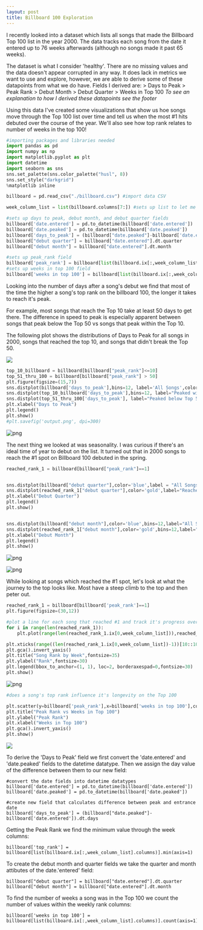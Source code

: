 ```yaml
---
layout: post
title: Billboard 100 Exploration
---
```


I recently looked into a dataset which lists all songs that made the Billboard Top 100 list in the year 2000.  The data
tracks each song from the date it entered up to 76 weeks afterwards (although no songs made it past 65 weeks).  

The dataset is what I consider 'healthy'.  There are no missing values and the data doesn't appear corrupted in any way.  It does lack in metrics we want to use and explore, however, we are able to derive some of these datapoints from what we do have.  Fields I derived are:
    > Days to Peak
    > Peak Rank
    > Debut Month
    > Debut Quarter
    > Weeks in Top 100
        *To see an explanation to how I derived these datapoints see the footer*

Using this data I've created some visualizations that show us hoe songs move through the Top 100 list over time and tell us when the most #1 hits debuted over the course of the year.  We'll also see how top rank relates to number of weeks in the top 100!


```python
#importing packages and libraries needed
import pandas as pd
import numpy as np
import matplotlib.pyplot as plt
import datetime
import seaborn as sns
sns.set_palette(sns.color_palette("husl", 8))
sns.set_style("darkgrid")
%matplotlib inline  
```


```python
billboard = pd.read_csv("./billboard.csv") #import data CSV
```


```python
week_column_list = list(billboard.columns[7:]) #sets up list to let me pick only weekly ranking data columns

#sets up days to peak, debut month, and debut quarter fields
billboard['date.entered'] = pd.to_datetime(billboard['date.entered'])
billboard['date.peaked'] = pd.to_datetime(billboard['date.peaked'])
billboard['days_to_peak'] = (billboard["date.peaked"]-billboard['date.entered']).dt.days
billboard["debut quarter"] = billboard["date.entered"].dt.quarter
billboard["debut month"] = billboard["date.entered"].dt.month

#sets up peak_rank field
billboard['peak_rank'] = billboard[list(billboard.ix[:,week_column_list].columns)].min(axis=1)
#sets up weeks in top 100 field
billboard['weeks in top 100'] = billboard[list(billboard.ix[:,week_column_list].columns)].count(axis=1)

```

Looking into the number of days after a song's debut we find that most of the time the higher a song's top rank on the billboard 100, the longer it takes to reach it's peak.  

For example, most songs that reach the Top 10 take at least 50 days to get there. The difference in speed to peak is especially apparent between songs that peak below the Top 50 vs songs that peak within the Top 10.

The following plot shows the distributions of Days to Peak for all songs in 2000, songs that reached the top 10, and songs that didn't break the Top 50.

<img src="https://github.com/wedelljd/wedelljd.github.io/blob/master/images/Days_to_Peak_Distplot.png">

```python
top_10_billboard = billboard[billboard["peak_rank"]<=10]
top_51_thru_100 = billboard[billboard["peak_rank"] > 50]
plt.figure(figsize=(15,7))
sns.distplot(billboard['days_to_peak'],bins=12, label='All Songs',color='r')
sns.distplot(top_10_billboard['days_to_peak'],bins=12, label="Peaked within Top 10",color='gold')
sns.distplot(top_51_thru_100['days_to_peak'], label="Peaked below Top 50",color='b')
plt.xlabel("Days to Peak")
plt.legend()
plt.show()
#plt.savefig('output.png', dpi=300)
```


![png](billboard%20post_files/billboard%20post_6_0.png)


The next thing we looked at was seasonality.  I was curious if there's an ideal time of year to debut on the list.  It turned out that in 2000 songs to reach the #1 spot on Billboard 100 debuted in the spring.


```python
reached_rank_1 = billboard[billboard["peak_rank"]==1]


sns.distplot(billboard["debut quarter"],color='blue',label = "All Songs")
sns.distplot(reached_rank_1["debut quarter"],color='gold',label="Reached Rank #1")
plt.xlabel("Debut Quarter")
plt.legend()
plt.show()


sns.distplot(billboard["debut month"],color='blue',bins=12,label="All Songs")
sns.distplot(reached_rank_1["debut month"],color='gold',bins=12,label="Reached Rank #1")
plt.xlabel("Debut Month")
plt.legend()
plt.show()

```


![png](https://github.com/wedelljd/wedelljd.github.io/blob/master/images/Days_to_Peak_Distplot.png)



![png](billboard%20post_files/billboard%20post_8_1.png)


While looking at songs which reached the #1 spot, let's look at what the journey to the top looks like.  Most have a steep climb to the top and then peter out.


```python
reached_rank_1 = billboard[billboard['peak_rank']==1]
plt.figure(figsize=(30,12))

#plot a line for each song that reached #1 and track it's progress over the weeks since entering
for i in range(len(reached_rank_1)):
    plt.plot(range(len(reached_rank_1.ix[0,week_column_list])),reached_rank_1.ix[:,week_column_list].values[i],label=str(reached_rank_1.ix[i,2])+" by "+str(reached_rank_1.ix[i,1]),linewidth=15,ls="--",dash_joinstyle="miter")

plt.xticks(range((len(reached_rank_1.ix[0,week_column_list])-1))[10::10],reached_rank_1.columns[10::10],rotation=90,fontsize=30)
plt.gca().invert_yaxis()
plt.title("Song Rank by Week",fontsize=35)
plt.ylabel("Rank",fontsize=30)
plt.legend(bbox_to_anchor=(1, 1), loc=2, borderaxespad=0,fontsize=30)
plt.show()
```


![png](billboard%20post_files/billboard%20post_10_0.png)



```python
#does a song's top rank influence it's longevity on the Top 100

plt.scatter(y=billboard['peak_rank'],x=billboard['weeks in top 100'],color='r')
plt.title("Peak Rank vs Weeks in Top 100")
plt.ylabel("Peak Rank")
plt.xlabel("Weeks in Top 100")
plt.gca().invert_yaxis()
plt.show()
```


<img src="/images/Days_to_Peak_Distplot.png">






To derive the 'Days to Peak' field we first convert the 'date.entered' and 'date.peaked' fields to the datetime datatype.  Then we assign the day value of the difference between them to our new field:

    #convert the date fields into datetime datatypes
    billboard['date.entered'] = pd.to_datetime(billboard['date.entered'])
    billboard['date.peaked'] = pd.to_datetime(billboard['date.peaked'])

    #create new field that calculates difference between peak and entrance date
    billboard['days_to_peak'] = (billboard["date.peaked"]-billboard['date.entered']).dt.days

Getting the Peak Rank we find the minimum value through the week columns:

    billboard['top_rank'] = billboard[list(billboard.ix[:,week_column_list].columns)].min(axis=1)


To create the debut month and quarter fields we take the quarter and month attibutes of the date.'entered' field:

    billboard["debut quarter"] = billboard["date.entered"].dt.quarter
    billboard["debut month"] = billboard["date.entered"].dt.month

To find the number of weeks a song was in the Top 100 we count the number of values within the weekly rank columns:

    billboard['weeks in top 100'] = billboard[list(billboard.ix[:,week_column_list].columns)].count(axis=1)
